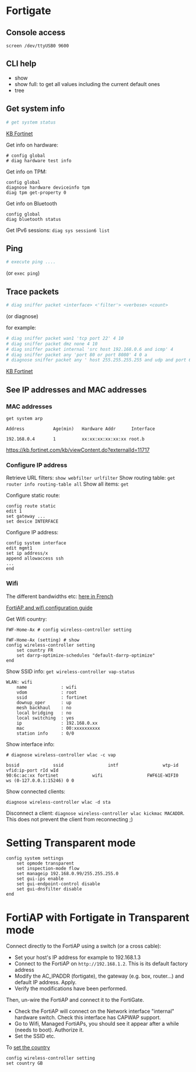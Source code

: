 # Fortigate

## Console access

`screen /dev/ttyUSB0 9600`

## CLI help

- show
- show full: to get all values including the current default ones
- tree

## Get system info

```bash
# get system status
```

[KB Fortinet](http://kb.fortinet.com/kb/viewContent.do?externalId=FD31964)

Get info on hardware:

```
# config global
# diag hardware test info
```

Get info on TPM:

```
config global
diagnose hardware deviceinfo tpm
diag tpm get-property 0 
```

Get info on Bluetooth

```
config global
diag bluetooth status
```

Get IPv6 sessions: `diag sys session6 list`

## Ping

```bash
# execute ping ....
```

(or `exec ping`)


## Trace packets

```bash
# diag sniffer packet <interface> <'filter'> <verbose> <count> 
```
(or diagnose)

for example:

```bash
# diag sniffer packet wan1 'tcp port 22' 4 10
# diag sniffer packet dmz none 4 10
# diag sniffer packet internal 'src host 192.168.0.6 and icmp' 4
# diag sniffer packet any 'port 80 or port 8080' 4 0 a
# diagnose sniffer packet any ' host 255.255.255.255 and udp and port 67 or port 68' 4 0 a
```

[KB Fortinet](http://kb.fortinet.com/kb/viewContent.do?externalId=11186)



## See IP addresses and MAC addresses

### MAC addresses

`get system arp`

```
Address           Age(min)   Hardware Addr      Interface

192.168.0.4       1          xx:xx:xx:xx:xx:xx root.b
```

https://kb.fortinet.com/kb/viewContent.do?externalId=11717

### Configure IP address

Retrieve URL filters: `show webfilter urlfilter`
Show routing table: `get router info routing-table all`
Show all items: `get`

Configure static route:
```
config route static
edit 1
set gateway ...
set device INTERFACE
```

Configure IP address:

```
config system interface
edit mgmt1
set ip address/x
append allowaccess ssh
...
end
```

### Wifi

The different bandwidths etc: [here in French](https://siam.lyon.archi.fr/index.php/informatique/materiels/431-wifi-normes)

[FortiAP and wifi configuration guide](https://docs.fortinet.com/document/fortiap/7.0.0/fortiwifi-and-fortiap-configuration-guide/307228/defining-a-wireless-network-interface-ssid)

Get Wifi country:

```
FWF-Home-Ax # config wireless-controller setting

FWF-Home-Ax (setting) # show
config wireless-controller setting
    set country FR
    set darrp-optimize-schedules "default-darrp-optimize"
end
```


Show SSID info: `get wireless-controller vap-status`

```
WLAN: wifi
    name             : wifi
    vdom             : root
    ssid             : fortinet
    downup_oper      : up
    mesh backhaul    : no
    local bridging   : no
    local switching  : yes
    ip               : 192.168.0.xx
    mac              : 00:xxxxxxxxxx
    station info     : 0/0
```

Show interface info:

```
# diagnose wireless-controller wlac -c vap

bssid             ssid                 intf                 wtp-id               vfid:ip-port rId wId
90:6c:ac:xx fortinet             wifi                 FWF61E-WIFI0         ws (0-127.0.0.1:15246) 0 0
```

Show connected clients:

```
diagnose wireless-controller wlac -d sta
```

Disconnect a client: `diagnose wireless-controller wlac kickmac MACADDR`. This does not prevent the client from reconnecting ;)

# Setting Transparent mode

```
config system settings
    set opmode transparent
    set inspection-mode flow
    set manageip 192.168.0.99/255.255.255.0
    set gui-ips enable
    set gui-endpoint-control disable
    set gui-dnsfilter disable
end
```

# FortiAP with Fortigate in Transparent mode

Connect directly to the FortiAP using a switch (or a cross cable):

- Set your host's IP address for example to 192.168.1.3
- Connect to the FortiAP on `http://192.168.1.2`. This is its default factory address
- Modify the AC_IPADDR (fortigate), the gateway (e.g. box, router...) and default IP address. Apply.
- Verify the modifications have been performed.

Then, un-wire the FortiAP and connect it to the FortiGate.

- Check the FortiAP will connect on the Network interface "internal" hardware switch. Check this interface has CAPWAP support.
- Go to Wifi, Managed FortiAPs, you should see it appear after a while (needs to boot). Authorize it.
- Set the SSID etc.

To [set the country](https://kb.fortinet.com/kb/viewContent.do?externalId=FD35116)

```
config wireless-controller setting
set country GB
```


